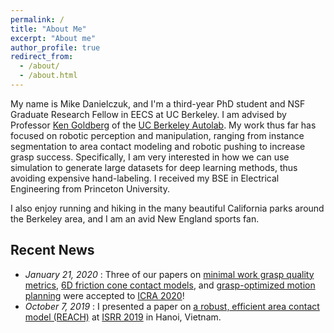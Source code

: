 ```yaml
---
permalink: /
title: "About Me"
excerpt: "About me"
author_profile: true
redirect_from: 
  - /about/
  - /about.html
---
```


My name is Mike Danielczuk, and I'm a third-year PhD student and NSF Graduate Research Fellow in EECS at UC Berkeley.
I am advised by Professor [Ken Goldberg](http://goldberg.berkeley.edu/) of the [UC Berkeley Autolab](http://autolab.berkeley.edu/).
My work thus far has focused on robotic perception and manipulation, ranging from instance segmentation to area contact modeling and robotic pushing to increase grasp success. Specifically, I am very interested in how we can use simulation to generate large datasets for deep learning methods, thus avoiding expensive hand-labeling. I received my BSE in Electrical Engineering from Princeton University.

I also enjoy running and hiking in the many beautiful California parks around the Berkeley area, and I am an avid New England sports fan.

Recent News
-------
* *January 21, 2020* : Three of our papers on [minimal work grasp quality metrics](https://mjd3.github.io/publications/2020-min-work), [6D friction cone contact models](https://mjd3.github.io/publications/2020-6dfc), and [grasp-optimized motion planning](https://mjd3.github.io/publications/2020-gomp) were accepted to [ICRA 2020](https://www.icra2020.org/)!
* *October 7, 2019* : I presented a paper on [a robust, efficient area contact model (REACH)](https://mjd3.github.io/publications/2019-reach) at [ISRR 2019](http://h2t-projects.webarchiv.kit.edu/Projects/ISRR2019/) in Hanoi, Vietnam.
